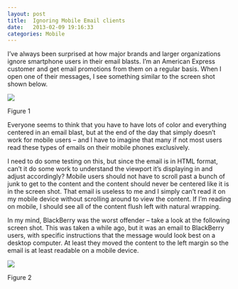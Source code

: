 ```yaml
---
layout: post
title:  Ignoring Mobile Email clients
date:   2013-02-09 19:16:33
categories: Mobile
---
```

I’ve always been surprised at how major brands and larger organizations ignore smartphone users in their email blasts. I’m an American Express customer and get email promotions from them on a regular basis. When I open one of their messages, I see something similar to the screen shot shown below.

![](images/stories/2013/promotional_email1.png)

Figure 1

Everyone seems to think that you have to have lots of color and everything centered in an email blast, but at the end of the day that simply doesn’t work for mobile users – and I have to imagine that many if not most users read these types of emails on their mobile phones exclusively.

I need to do some testing on this, but since the email is in HTML format, can’t it do some work to understand the viewport it’s displaying in and adjust accordingly? Mobile users should not have to scroll past a bunch of junk to get to the content and the content should never be centered like it is in the screen shot. That email is useless to me and I simply can’t read it on my mobile device without scrolling around to view the content. If I’m reading on mobile, I should see all of the content flush left with natural wrapping.

In my mind, BlackBerry was the worst offender – take a look at the following screen shot. This was taken a while ago, but it was an email to BlackBerry users, with specific instructions that the message would look best on a desktop computer. At least they moved the content to the left margin so the email is at least readable on a mobile device.

![](images/stories/2011/rim_email2.png)

Figure 2